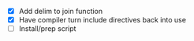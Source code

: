 - [x] Add delim to join function
- [x] Have compiler turn include directives back into use
- [ ] Install/prep script
